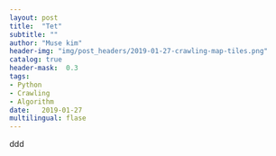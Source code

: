 ```yaml
---
layout: post
title:  "Tet"
subtitle: ""
author: "Muse kim"
header-img: "img/post_headers/2019-01-27-crawling-map-tiles.png"
catalog: true
header-mask:  0.3
tags:
- Python
- Crawling
- Algorithm
date:   2019-01-27
multilingual: flase
---
```

ddd